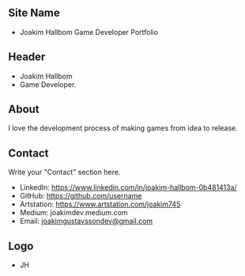 ## Site Name
- Joakim Hallbom Game Developer Portfolio

## Header
- Joakim Hallbom 
- Game Developer.



## About
I love the development process of making games from idea to release.

## Contact
Write your "Contact" section here.
- LinkedIn: https://www.linkedin.com/in/joakim-hallbom-0b481413a/
- GitHub: https://github.com/username
- Artstation: https://www.artstation.com/joakim745
- Medium: joakimdev.medium.com
- Email: joakimgustavssondev@gmail.com

## Logo
- JH